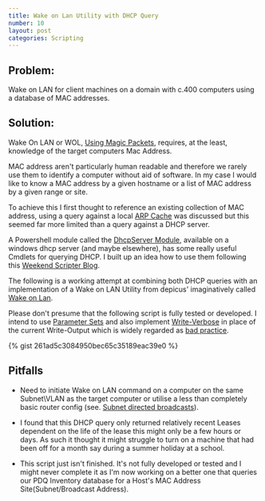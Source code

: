 ```yaml
---
title: Wake on Lan Utility with DHCP Query
number: 10
layout: post
categories: Scripting
---
```


## Problem:
Wake on LAN for client machines on a domain with c.400 computers using a database of MAC addresses.

## Solution:
Wake On LAN or WOL, [Using Magic Packets](https://en.wikipedia.org/wiki/Wake-on-LAN#Magic_packet), requires, at the least, knowledge of the target computers Mac Address.

MAC address aren't particularly human readable and therefore we rarely use them to identify a computer without aid of software.  In my case I would like to know a MAC address by a given hostname or a list of MAC address by a given range or site.

To achieve this I first thought to reference an existing collection of MAC address, using a query against a local [ARP Cache](https://en.wikipedia.org/wiki/Address_Resolution_Protocol#Example) was discussed but this seemed far more limited than a query against a DHCP server.

A Powershell module called the [DhcpServer Module](https://technet.microsoft.com/itpro/powershell/windows/dhcp-server/index), available on a windows dhcp server (and maybe elsewhere), has some really useful Cmdlets for querying DHCP.  I built up an idea how to use them following this [Weekend Scripter Blog](https://blogs.technet.microsoft.com/heyscriptingguy/2013/01/13/weekend-scripter-parsing-the-dhcp-database-no-way/).

The following is a working attempt at combining both DHCP queries with an implementation of a Wake on LAN Utility from depicus' imaginatively called [Wake on Lan](https://www.depicus.com/wake-on-lan/).

Please don't presume that the following script is fully tested or developed.  I intend to use [Parameter Sets](https://blogs.technet.microsoft.com/heyscriptingguy/2011/06/30/use-parameter-sets-to-simplify-powershell-commands/) and also implement [Write-Verbose](https://blogs.technet.microsoft.com/heyscriptingguy/2014/07/30/use-powershell-to-write-verbose-output/) in place of the current Write-Output which is widely regarded as [bad practice](http://www.jsnover.com/blog/2013/12/07/write-host-considered-harmful/).

{% gist 261ad5c3084950bec65c35189eac39e0 %}

## Pitfalls

  - Need to initiate Wake on LAN command on a computer on the same Subnet\VLAN as the target computer or utilise a less than completely basic router config (see. [Subnet directed broadcasts](https://en.wikipedia.org/wiki/Wake-on-LAN#Subnet_directed_broadcasts)).

  - I found that this DHCP query only returned relatively recent Leases dependent on the life of the lease this might only be a few hours or days.  As such it thought it might struggle to turn on a machine that had been off for a month say during a summer holiday at a school.

  - This script just isn't finished.  It's not fully developed or tested and I might never complete it as I'm now working on a better one that queries our PDQ Inventory database for a Host's MAC Address Site(Subnet/Broadcast Address).
